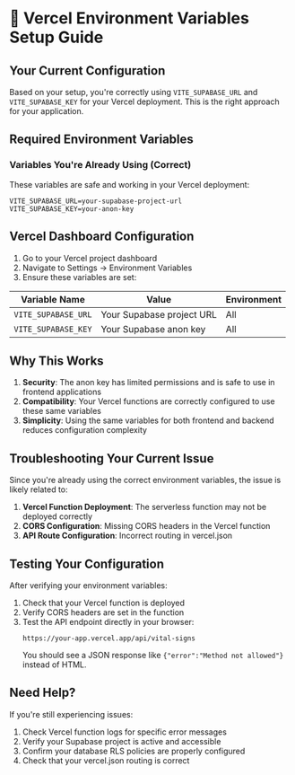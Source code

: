 # 🔐 Vercel Environment Variables Setup Guide

## Your Current Configuration

Based on your setup, you're correctly using `VITE_SUPABASE_URL` and `VITE_SUPABASE_KEY` for your Vercel deployment. This is the right approach for your application.

## Required Environment Variables

### Variables You're Already Using (Correct)
These variables are safe and working in your Vercel deployment:

```
VITE_SUPABASE_URL=your-supabase-project-url
VITE_SUPABASE_KEY=your-anon-key
```

## Vercel Dashboard Configuration

1. Go to your Vercel project dashboard
2. Navigate to Settings → Environment Variables
3. Ensure these variables are set:

| Variable Name | Value | Environment |
|---------------|-------|-------------|
| `VITE_SUPABASE_URL` | Your Supabase project URL | All |
| `VITE_SUPABASE_KEY` | Your Supabase anon key | All |

## Why This Works

1. **Security**: The anon key has limited permissions and is safe to use in frontend applications
2. **Compatibility**: Your Vercel functions are correctly configured to use these same variables
3. **Simplicity**: Using the same variables for both frontend and backend reduces configuration complexity

## Troubleshooting Your Current Issue

Since you're already using the correct environment variables, the issue is likely related to:

1. **Vercel Function Deployment**: The serverless function may not be deployed correctly
2. **CORS Configuration**: Missing CORS headers in the Vercel function
3. **API Route Configuration**: Incorrect routing in vercel.json

## Testing Your Configuration

After verifying your environment variables:

1. Check that your Vercel function is deployed
2. Verify CORS headers are set in the function
3. Test the API endpoint directly in your browser:
   ```
   https://your-app.vercel.app/api/vital-signs
   ```
   You should see a JSON response like `{"error":"Method not allowed"}` instead of HTML.

## Need Help?

If you're still experiencing issues:
1. Check Vercel function logs for specific error messages
2. Verify your Supabase project is active and accessible
3. Confirm your database RLS policies are properly configured
4. Check that your vercel.json routing is correct
